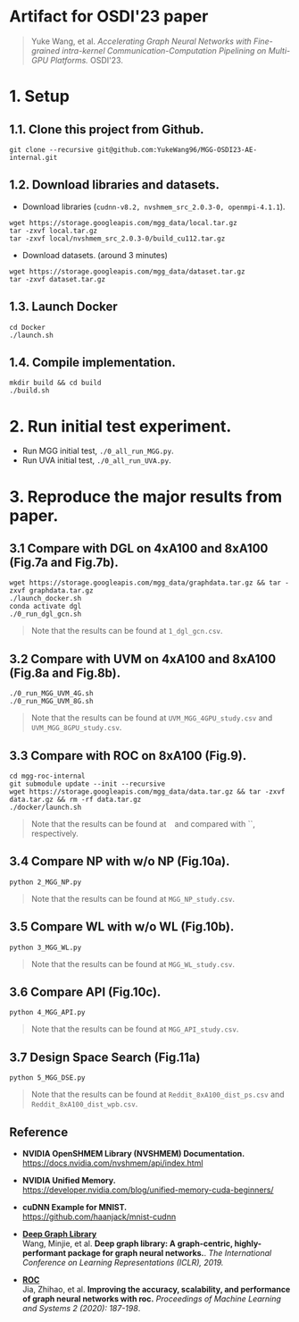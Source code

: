 # Artifact for OSDI'23 paper 
> Yuke Wang, et al. *Accelerating Graph Neural Networks with Fine-grained intra-kernel Communication-Computation Pipelining on Multi-GPU Platforms.* OSDI'23.

# 1. Setup

## 1.1. Clone this project from Github.
```
git clone --recursive git@github.com:YukeWang96/MGG-OSDI23-AE-internal.git
```

## 1.2. Download libraries and datasets.
+ Download libraries (`cudnn-v8.2, nvshmem_src_2.0.3-0, openmpi-4.1.1`).
```
wget https://storage.googleapis.com/mgg_data/local.tar.gz
tar -zxvf local.tar.gz
tar -zxvf local/nvshmem_src_2.0.3-0/build_cu112.tar.gz 
```
+ Download datasets. (around 3 minutes)
```
wget https://storage.googleapis.com/mgg_data/dataset.tar.gz
tar -zxvf dataset.tar.gz
```

## 1.3. Launch Docker 
```
cd Docker 
./launch.sh
```

## 1.4. Compile implementation.
```
mkdir build && cd build
./build.sh
```
# 2. Run initial test experiment.
+ Run MGG initial test, `./0_all_run_MGG.py`.
+ Run UVA initial test, `./0_all_run_UVA.py`.


# 3. Reproduce the major results from paper.

## 3.1 Compare with DGL on 4xA100 and 8xA100 (Fig.7a and Fig.7b).
```
wget https://storage.googleapis.com/mgg_data/graphdata.tar.gz && tar -zxvf graphdata.tar.gz
./launch_docker.sh
conda activate dgl
./0_run_dgl_gcn.sh
```
> Note that the results can be found at `1_dgl_gcn.csv`.


## 3.2 Compare with UVM on 4xA100 and 8xA100 (Fig.8a and Fig.8b).
```
./0_run_MGG_UVM_4G.sh
./0_run_MGG_UVM_8G.sh
```
> Note that the results can be found at `UVM_MGG_4GPU_study.csv` and `UVM_MGG_8GPU_study.csv`.


## 3.3 Compare with ROC on 8xA100 (Fig.9).
```
cd mgg-roc-internal
git submodule update --init --recursive
wget https://storage.googleapis.com/mgg_data/data.tar.gz && tar -zxvf data.tar.gz && rm -rf data.tar.gz
./docker/launch.sh
```
> Note that the results can be found at ` ` and compared with ``, respectively.

## 3.4 Compare NP with w/o NP (Fig.10a).
```
python 2_MGG_NP.py
```

> Note that the results can be found at `MGG_NP_study.csv`.

## 3.5 Compare WL with w/o WL (Fig.10b).
```
python 3_MGG_WL.py
```
> Note that the results can be found at `MGG_WL_study.csv`.

## 3.6 Compare API (Fig.10c).
```
python 4_MGG_API.py
```
> Note that the results can be found at `MGG_API_study.csv`.

## 3.7 Design Space Search (Fig.11a)
```
python 5_MGG_DSE.py
```
> Note that the results can be found at `Reddit_8xA100_dist_ps.csv` and `Reddit_8xA100_dist_wpb.csv`.


## Reference
* **NVIDIA OpenSHMEM Library (NVSHMEM) Documentation.** <br>
https://docs.nvidia.com/nvshmem/api/index.html

* **NVIDIA Unified Memory.** <br>
https://developer.nvidia.com/blog/unified-memory-cuda-beginners/

* **cuDNN Example for MNIST.** <br>
https://github.com/haanjack/mnist-cudnn

* [**Deep Graph Library**](https://github.com/dmlc/dgl) <br>
Wang, Minjie, et al. 
**Deep graph library: A graph-centric, highly-performant package for graph neural networks.**. *The International Conference on Learning Representations (ICLR), 2019.*

* [**ROC**](https://github.com/jiazhihao/ROC) <br>
Jia, Zhihao, et al. 
**Improving the accuracy, scalability, and performance of graph neural networks with roc.** *Proceedings of Machine Learning and Systems 2 (2020): 187-198*.

